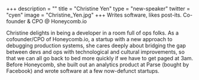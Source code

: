 +++
description = ""
title = "Christine Yen"
type = "new-speaker"
twitter = "cyen"
image = "Christine_Yen.jpg"
+++
Writes software, likes post-its. Co-founder & CPO @ Honeycomb.io

Christine delights in being a developer in a room full of ops folks. As a cofounder/CPO of Honeycomb.io, a startup with a new approach to debugging production systems, she cares deeply about bridging the gap between devs and ops with technological and cultural improvements, so that we can all go back to bed more quickly if we have to get paged at 3am. Before Honeycomb, she built out an analytics product at Parse (bought by Facebook) and wrote software at a few now-defunct startups.